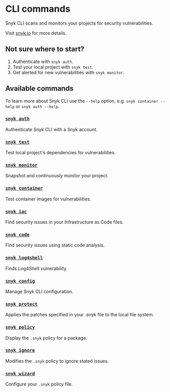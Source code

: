 # CLI commands

Snyk CLI scans and monitors your projects for security vulnerabilities.

Visit [snyk.io](https://snyk.io) for more details.

## Not sure where to start?

1. Authenticate with `snyk auth`.
2. Test your local project with `snyk test`.
3. Get alerted for new vulnerabilities with `snyk monitor`.

## Available commands

To learn more about Snyk CLI use the `--help` option, e.g. `snyk container --help` or `snyk auth --help`.

### [`snyk auth`](auth.md)

Authenticate Snyk CLI with a Snyk account.

### [`snyk test`](test.md)

Test local project's dependencies for vulnerabilities.

### [`snyk monitor`](monitor.md)

Snapshot and continuously monitor your project.

### [`snyk container`](container.md)

Test container images for vulnerabilities.

### [`snyk iac`](iac.md)

Find security issues in your Infrastructure as Code files.

### [`snyk code`](code.md)

Find security issues using static code analysis.

### [`snyk log4shell`](log4shell.md)

Finds Log4Shell vulnerability.

### [`snyk config`](config.md)

Manage Snyk CLI configuration.

### [`snyk protect`](protect.md)

Applies the patches specified in your .snyk file to the local file system.

### [`snyk policy`](policy.md)

Display the `.snyk` policy for a package.

### [`snyk ignore`](ignore.md)

Modifies the `.snyk` policy to ignore stated issues.

### [`snyk wizard`](wizard.md)

Configure your `.snyk` policy file.
